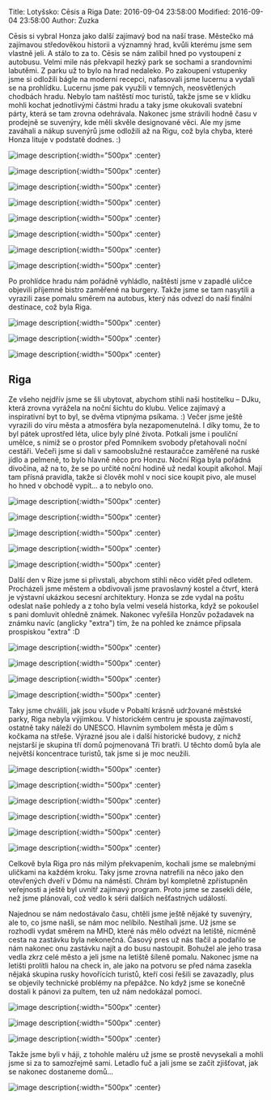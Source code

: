 Title: Lotyšsko: Cēsis a Riga
Date: 2016-09-04 23:58:00
Modified: 2016-09-04 23:58:00
Author: Zuzka


Cēsis si vybral Honza jako další zajímavý bod na naší trase. Městečko má zajímavou středověkou historii a významný hrad, kvůli kterému jsme sem vlastně jeli. A stálo to za to. Cēsis se nám zalíbil hned po vystoupení z autobusu. Velmi mile nás překvapil hezký park se sochami a srandovními labutěmi. Z parku už to bylo na hrad nedaleko. Po zakoupení vstupenky jsme si odložili bágle na moderní recepci, nafasovali jsme lucernu a vydali se na prohlídku. Lucernu jsme pak využili v temných, neosvětlených chodbách hradu. Nebylo tam naštěstí moc turistů, takže jsme se v klídku mohli kochat jednotlivými částmi hradu a taky jsme okukovali svatební párty, která se tam zrovna odehrávala. Nakonec jsme strávili hodně času v prodejně se suvenýry, kde měli skvěle designované věci. Ale my jsme zaváhali a nákup suvenýrů jsme odložili až na Rigu, což byla chyba, které Honza lituje v podstatě dodnes. :)

![image description]({filename}/images/p1240909.jpg){:width="500px" :center}

![image description]({filename}/images/p1240936.jpg){:width="500px" :center}

![image description]({filename}/images/p1240941.jpg){:width="500px" :center}

![image description]({filename}/images/p1240953.jpg){:width="500px" :center}

![image description]({filename}/images/p1240954.jpg){:width="500px" :center}

![image description]({filename}/images/p1240957.jpg){:width="500px" :center}

![image description]({filename}/images/p1240962.jpg){:width="500px" :center}

![image description]({filename}/images/p1240967.jpg){:width="500px" :center}

Po prohlídce hradu nám pořádně vyhládlo, naštěstí jsme v zapadlé uličce objevili příjemné bistro zaměřené na burgery. Takže jsme se tam nasytili a vyrazili zase pomalu směrem na autobus, který nás odvezl do naší finální destinace, což byla Riga.

![image description]({filename}/images/p1240981.jpg){:width="500px" :center}

![image description]({filename}/images/p1240984.jpg){:width="500px" :center}

![image description]({filename}/images/p1240988.jpg){:width="500px" :center}

## Riga

Ze všeho nejdřív jsme se šli ubytovat, abychom stihli naši hostitelku – DJku, která zrovna vyrážela na noční šichtu do klubu. Velice zajímavý a inspirativní byt to byl, se dvěma vtipnýma psíkama. :) Večer jsme ještě vyrazili do víru města a atmosféra byla nezapomenutelná. I díky tomu, že to byl pátek uprostřed léta, ulice byly plné života. Potkali jsme i pouliční umělce, s nimiž se o prostor před Pomníkem svobody přetahovali noční cestáři. Večeři jsme si dali v samoobslužné restauračce zaměřené na ruské jídlo a pelmeně, to bylo hlavně něco pro Honzu. Noční Riga byla pořádná divočina, až na to, že se po určité noční hodině už nedal koupit alkohol. Mají tam přísná pravidla, takže si člověk mohl v noci sice koupit pivo, ale musel ho hned v obchodě vypít... a to nebylo ono.

![image description]({filename}/images/p1240997.jpg){:width="500px" :center}

![image description]({filename}/images/p1250009.jpg){:width="500px" :center}

![image description]({filename}/images/p1250017.jpg){:width="500px" :center}

![image description]({filename}/images/p1250024.jpg){:width="500px" :center}

![image description]({filename}/images/p1250028.jpg){:width="500px" :center}

Další den v Rize jsme si přivstali, abychom stihli něco vidět před odletem. Procházeli jsme městem a obdivovali jsme pravoslavný kostel a čtvrť, která je výstavní ukázkou secesní architektury. Honza se zde vydal na poštu odeslat naše pohledy a z toho byla velmi veselá historka, když se pokoušel s pani domluvit ohledně známek. Nakonec vyřešila Honzův požadavek na známku navíc (anglicky "extra") tím, že na pohled ke známce připsala prospiskou "extra" :D

![image description]({filename}/images/p1250031.jpg){:width="500px" :center}

![image description]({filename}/images/p1250034.jpg){:width="500px" :center}

![image description]({filename}/images/p1250041.jpg){:width="500px" :center}

![image description]({filename}/images/p1250043.jpg){:width="500px" :center}

Taky jsme chválili, jak jsou všude v Pobaltí krásně udržované městské parky, Riga nebyla výjimkou. V historickém centru je spousta zajímavostí, ostatně taky náleží do UNESCO. Hlavním symbolem města je dům s kočkama na střeše. Výrazné jsou ale i další historické budovy, z nichž nejstarší je skupina tří domů pojmenovaná Tři bratři. U těchto domů byla ale největší koncentrace turistů, tak jsme si je moc neužili.

![image description]({filename}/images/p1250053.jpg){:width="500px" :center}

![image description]({filename}/images/p1250067.jpg){:width="500px" :center}

![image description]({filename}/images/p1250070.jpg){:width="500px" :center}

![image description]({filename}/images/p1250071.jpg){:width="500px" :center}

![image description]({filename}/images/p1250080.jpg){:width="500px" :center}

![image description]({filename}/images/p1250083.jpg){:width="500px" :center}

Celkově byla Riga pro nás milým překvapením, kochali jsme se malebnými uličkami na každém kroku. Taky jsme zrovna natrefili na něco jako den otevřených dveří v Dómu na náměstí. Chrám byl kompletně zpřístupněn veřejnosti a ještě byl uvnitř zajímavý program. Proto jsme se zasekli déle, než jsme plánovali, což vedlo k sérii dalších nešťastných událostí.

Najednou se nám nedostávalo času, chtěli jsme ještě nějaké ty suvenýry, ale to, co jsme našli, se nám moc nelíbilo. Nestíhali jsme. Už jsme se rozhodli vydat směrem na MHD, které nás mělo odvézt na letiště, nicméně cesta na zastávku byla nekonečná. Časový pres už nás tlačil a podařilo se nám nakonec onu zastávku najít a do busu nastoupit. Bohužel ale jeho trasa vedla zkrz celé město a jeli jsme na letiště šíleně pomalu. Nakonec jsme na letišti prolítli halou na check in, ale jako na potvoru se před náma zasekla nějaká skupina rusky hovořících turistů, kteří cosi řešili se zavazadly, plus se objevily technické problémy na přepážce. No když jsme se konečně dostali k pánovi za pultem, ten už nám nedokázal pomoci.

![image description]({filename}/images/p1250098.jpg){:width="500px" :center}

![image description]({filename}/images/p1250100.jpg){:width="500px" :center}

![image description]({filename}/images/p1250101.jpg){:width="500px" :center}

Takže jsme byli v háji, z tohohle maléru už jsme se prostě nevysekali a mohli jsme si za to samozřejmě sami. Letadlo fuč a jali jsme se začít zjišťovat, jak se nakonec dostaneme domů...

![image description]({filename}/images/2015-08-08.jpg){:width="500px" :center}

